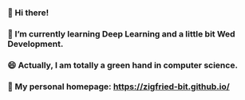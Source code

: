 ### 👋 Hi there!

<!--
**zigfried-bit/zigfried-bit** is a ✨ _special_ ✨ repository because its `README.md` (this file) appears on your GitHub profile.

Here are some ideas to get you started:

- 🔭 I’m currently working on ...
- 🌱 I’m currently learning ...
- 👯 I’m looking to collaborate on ...
- 🤔 I’m looking for help with ...
- 💬 Ask me about ...
- 📫 How to reach me: ...
- 😄 Pronouns: ...
- ⚡ Fun fact: ...
-->
### 🔭 I’m currently learning Deep Learning and a little bit Wed Development.
 
### 😄 Actually, I am totally a green hand in computer science.
 
### 💬 My personal homepage: https://zigfried-bit.github.io/ 
